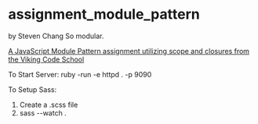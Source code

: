 # assignment_module_pattern
by Steven Chang
So modular.

[A JavaScript Module Pattern assignment utilizing scope and closures from the Viking Code School](http://www.vikingcodeschool.com)

To Start Server:
ruby -run -e httpd . -p 9090

To Setup Sass:
1. Create a .scss file
2. sass --watch .